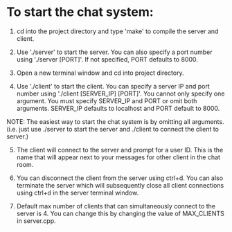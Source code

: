 # To start the chat system:

1. cd into the project directory and type 'make' to compile the server and client.

2. Use './server' to start the server. You can also specify a port number using './server [PORT]'. If not specified, PORT defaults to 8000. 

3. Open a new terminal window and cd into project directory.

4. Use './client' to start the client. You can specify a server IP and port number using './client [SERVER_IP] [PORT]'. You cannot only specify one argument. You must specify SERVER_IP and PORT or omit both arguments. SERVER_IP defaults to localhost and PORT default to 8000.

NOTE: The easiest way to start the chat system is by omitting all arguments. (i.e. just use ./server to start the server and ./client to connect the client to server.)

5. The client will connect to the server and prompt for a user ID. This is the name that will appear next to your messages for other client in the chat room. 

6. You can disconnect the client from the server using ctrl+d. You can also terminate the server which will subsequently close all client connections using ctrl+d in the server terminal window.

7. Default max number of clients that can simultaneously connect to the server is 4. You can change this by changing the value of MAX_CLIENTS in server.cpp.
